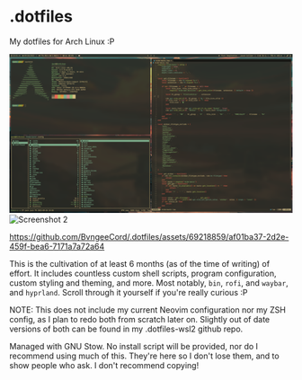 # .dotfiles
My dotfiles for Arch Linux :P

![Screenshot 1](./assets/09.28.23-22:01:56_screenshot.png)
![Screenshot 2](./assets/09.28.23-22:04:29_screenshot.png)

https://github.com/BvngeeCord/.dotfiles/assets/69218859/af01ba37-2d2e-459f-bea6-7171a7a72a64


This is the cultivation of at least 6 months (as of the time of writing) of effort. It includes countless custom shell scripts, program configuration, custom styling and theming, and more. Most notably, `bin`, `rofi`, and `waybar`, and `hyprland`. 
Scroll through it yourself if you're really curious :P

NOTE: This does not include my current Neovim configuration nor my ZSH config, as I plan to redo both from scratch later on. Slightly out of date versions of both can be found in my .dotfiles-wsl2 github repo.

Managed with GNU Stow. No install script will be provided, nor do I recommend using much of this. They're here so I don't lose them, and to show people who ask. I don't recommend copying!
